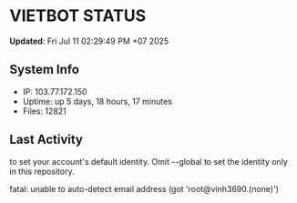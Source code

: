 # VIETBOT STATUS
**Updated**: Fri Jul 11 02:29:49 PM +07 2025

## System Info
- IP: 103.77.172.150
- Uptime: up 5 days, 18 hours, 17 minutes
- Files: 12821

## Last Activity

to set your account's default identity.
Omit --global to set the identity only in this repository.

fatal: unable to auto-detect email address (got 'root@vinh3690.(none)')
